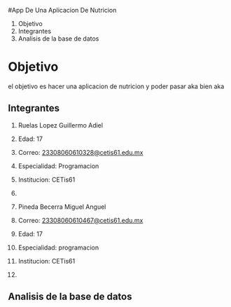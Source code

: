 #App De Una Aplicacion De Nutricion

1. Objetivo
2. Integrantes
3. Analisis de la base de datos

# Objetivo
el objetivo es hacer una aplicacion de nutricion y poder pasar aka bien aka

## Integrantes
1. Ruelas Lopez Guillermo Adiel
2. Edad: 17
3. Correo: 23308060610328@cetis61.edu.mx
4. Especialidad: Programacion
5. Institucion: CETis61
6. 

1. Pineda Becerra Miguel Anguel
2. Correo: 23308060610467@cetis61.edu.mx
3. Edad: 17
4. Especialidad: programacion
5. Institucion: CETis61
6. 

##  Analisis de la base de datos
